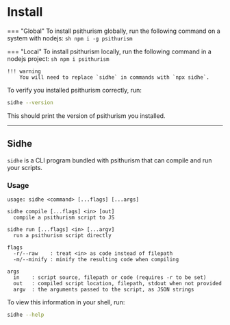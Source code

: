 # Install

=== "Global"
    To install psithurism globally, run the following command on a system with nodejs:
    ```sh
    npm i -g psithurism
    ```

=== "Local"
    To install psithurism locally, run the following command in a nodejs project:
    ```sh
    npm i psithurism
    ```

    !!! warning
        You will need to replace `sidhe` in commands with `npx sidhe`.

To verify you installed psithurism correctly, run:
```sh
sidhe --version
```
This should print the version of psithurism you installed.

---

## Sidhe

`sidhe` is a CLI program bundled with psithurism that can compile and run your scripts.

### Usage
```
usage: sidhe <command> [...flags] [...args]

sidhe compile [...flags] <in> [out]
  compile a psithurism script to JS

sidhe run [...flags] <in> [...argv]
  run a psithurism script directly
  
flags
  -r/--raw    : treat <in> as code instead of filepath
  -m/--minify : minify the resulting code when compiling

args
  in    : script source, filepath or code (requires -r to be set)
  out   : compiled script location, filepath, stdout when not provided
  argv  : the arguments passed to the script, as JSON strings
```

To view this information in your shell, run:
```sh
sidhe --help
```